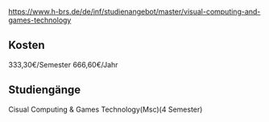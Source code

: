 https://www.h-brs.de/de/inf/studienangebot/master/visual-computing-and-games-technology
## Kosten
333,30€/Semester
666,60€/Jahr
## Studiengänge
Cisual Computing & Games Technology(Msc)(4 Semester)